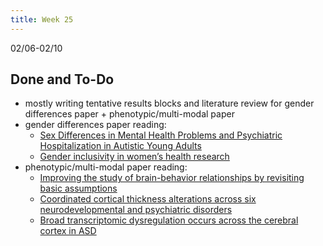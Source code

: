 ```yaml
---
title: Week 25
---
```


02/06-02/10

## Done and To-Do
* mostly writing tentative results blocks and literature review for gender differences paper + phenotypic/multi-modal paper
* gender differences paper reading:
    * [Sex Differences in Mental Health Problems and Psychiatric Hospitalization in Autistic Young Adults](https://jamanetwork.com/journals/jamapsychiatry/fullarticle/2797528)
    * [Gender inclusivity in women’s health research](https://obgyn.onlinelibrary.wiley.com/doi/10.1111/1471-0528.17231)
* phenotypic/multi-modal paper reading: 
    * [Improving the study of brain-behavior relationships by revisiting basic assumptions](https://www.sciencedirect.com/science/article/pii/S1364661322003321?via%3Dihub)
    * [Coordinated cortical thickness alterations across six neurodevelopmental and psychiatric disorders](https://www.nature.com/articles/s41467-022-34367-6)
    * [Broad transcriptomic dysregulation occurs across the cerebral cortex in ASD](https://www.nature.com/articles/s41586-022-05377-7)